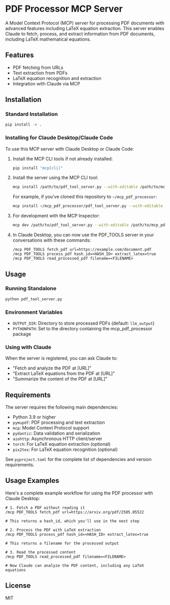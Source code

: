 # PDF Processor MCP Server

A Model Context Protocol (MCP) server for processing PDF documents with advanced features including LaTeX equation extraction. This server enables Claude to fetch, process, and extract information from PDF documents, including LaTeX mathematical equations.

## Features

- PDF fetching from URLs
- Text extraction from PDFs
- LaTeX equation recognition and extraction
- Integration with Claude via MCP

## Installation

### Standard Installation

```bash
pip install -e .
```

### Installing for Claude Desktop/Claude Code

To use this MCP server with Claude Desktop or Claude Code:

1. Install the MCP CLI tools if not already installed:
   ```bash
   pip install "mcp[cli]"
   ```

2. Install the server using the MCP CLI tool:
   ```bash
   mcp install /path/to/pdf_tool_server.py --with-editable /path/to/mcp_pdf_processor
   ```
   
   For example, if you've cloned this repository to `~/mcp_pdf_processor`:
   ```bash
   mcp install ~/mcp_pdf_processor/pdf_tool_server.py --with-editable ~/mcp_pdf_processor
   ```

3. For development with the MCP Inspector:
   ```bash
   mcp dev /path/to/pdf_tool_server.py --with-editable /path/to/mcp_pdf_processor
   ```

4. In Claude Desktop, you can now use the PDF_TOOLS server in your conversations with these commands:
   ```
   /mcp PDF_TOOLS fetch_pdf url=https://example.com/document.pdf
   /mcp PDF_TOOLS process_pdf hash_id=<HASH_ID> extract_latex=true
   /mcp PDF_TOOLS read_processed_pdf filename=<FILENAME>
   ```

## Usage

### Running Standalone

```bash
python pdf_tool_server.py
```

### Environment Variables
- `OUTPUT_DIR`: Directory to store processed PDFs (default: `llm_output`)
- `PYTHONPATH`: Set to the directory containing the mcp_pdf_processor package

### Using with Claude

When the server is registered, you can ask Claude to:
- "Fetch and analyze the PDF at [URL]"
- "Extract LaTeX equations from the PDF at [URL]"
- "Summarize the content of the PDF at [URL]"

## Requirements

The server requires the following main dependencies:

- Python 3.9 or higher
- `pymupdf`: PDF processing and text extraction
- `mcp`: Model Context Protocol support
- `pydantic`: Data validation and serialization
- `aiohttp`: Asynchronous HTTP client/server
- `torch`: For LaTeX equation extraction (optional)
- `pix2tex`: For LaTeX equation recognition (optional)

See `pyproject.toml` for the complete list of dependencies and version requirements.

## Usage Examples

Here's a complete example workflow for using the PDF processor with Claude Desktop:

```
# 1. Fetch a PDF without reading it
/mcp PDF_TOOLS fetch_pdf url=https://arxiv.org/pdf/2505.05522

# This returns a hash_id, which you'll use in the next step

# 2. Process the PDF with LaTeX extraction
/mcp PDF_TOOLS process_pdf hash_id=<HASH_ID> extract_latex=true

# This returns a filename for the processed output

# 3. Read the processed content
/mcp PDF_TOOLS read_processed_pdf filename=<FILENAME>

# Now Claude can analyze the PDF content, including any LaTeX equations
```

## License

MIT
